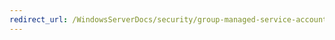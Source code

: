 ```yaml
---
redirect_url: /WindowsServerDocs/security/group-managed-service-accounts/security-options/System-cryptography-Force-strong-key-protection-for-user-keys-stored-on-the-computer-Explain-text.md
---
```

